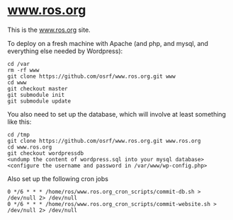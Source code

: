 www.ros.org
===========

This is the www.ros.org site.

To deploy on a fresh machine with Apache (and php, and mysql, and everything else needed by Wordpress):

    cd /var
    rm -rf www
    git clone https://github.com/osrf/www.ros.org.git www
    cd www
    git checkout master
    git submodule init
    git submodule update
    
You also need to set up the database, which will involve at least something like this:

    cd /tmp
    git clone https://github.com/osrf/www.ros.org.git www.ros.org
    cd www.ros.org
    git checkout wordpressdb
    <undump the content of wordpress.sql into your mysql database>
    <configure the username and password in /var/www/wp-config.php>


Also set up the following cron jobs

    0 */6 * * * /home/ros/www.ros.org_cron_scripts/commit-db.sh > /dev/null 2> /dev/null
    0 */6 * * * /home/ros/www.ros.org_cron_scripts/commit-website.sh > /dev/null 2> /dev/null
